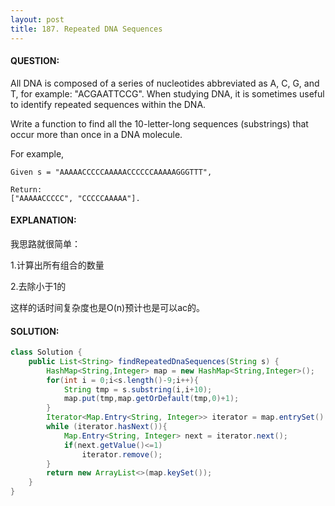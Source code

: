 ```yaml
---
layout: post
title: 187. Repeated DNA Sequences
---
```


#### QUESTION:

All DNA is composed of a series of nucleotides abbreviated as A, C, G, and T, for example: "ACGAATTCCG". When studying DNA, it is sometimes useful to identify repeated sequences within the DNA.

Write a function to find all the 10-letter-long sequences (substrings) that occur more than once in a DNA molecule.

For example,

```
Given s = "AAAAACCCCCAAAAACCCCCCAAAAAGGGTTT",

Return:
["AAAAACCCCC", "CCCCCAAAAA"].
```

#### EXPLANATION:

我思路就很简单：

1.计算出所有组合的数量

2.去除小于1的

这样的话时间复杂度也是O(n)预计也是可以ac的。

#### SOLUTION:

```JAVA
class Solution {
    public List<String> findRepeatedDnaSequences(String s) {
        HashMap<String,Integer> map = new HashMap<String,Integer>();
        for(int i = 0;i<s.length()-9;i++){
            String tmp = s.substring(i,i+10);
            map.put(tmp,map.getOrDefault(tmp,0)+1);
        }
        Iterator<Map.Entry<String, Integer>> iterator = map.entrySet().iterator();
        while (iterator.hasNext()){
            Map.Entry<String, Integer> next = iterator.next();
            if(next.getValue()<=1)
                iterator.remove();
        }
        return new ArrayList<>(map.keySet());
    }
}
```

